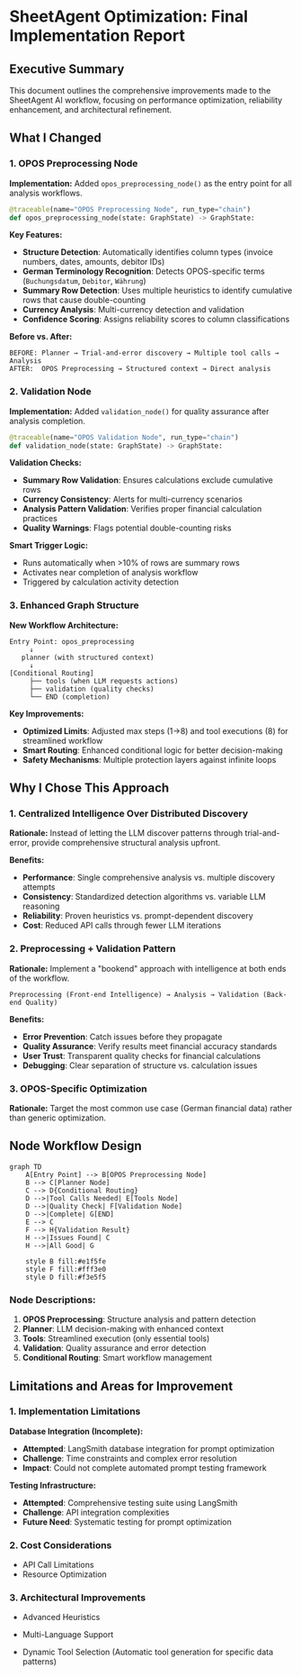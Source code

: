 # SheetAgent Optimization: Final Implementation Report

## Executive Summary

This document outlines the comprehensive improvements made to the SheetAgent AI workflow, focusing on performance optimization, reliability enhancement, and architectural refinement.

## What I Changed

### 1. **OPOS Preprocessing Node**

**Implementation:** Added `opos_preprocessing_node()` as the entry point for all analysis workflows.

```python
@traceable(name="OPOS Preprocessing Node", run_type="chain")
def opos_preprocessing_node(state: GraphState) -> GraphState:
```

**Key Features:**
- **Structure Detection**: Automatically identifies column types (invoice numbers, dates, amounts, debitor IDs)
- **German Terminology Recognition**: Detects OPOS-specific terms (`Buchungsdatum`, `Debitor`, `Währung`)
- **Summary Row Detection**: Uses multiple heuristics to identify cumulative rows that cause double-counting
- **Currency Analysis**: Multi-currency detection and validation
- **Confidence Scoring**: Assigns reliability scores to column classifications

**Before vs. After:**
```
BEFORE: Planner → Trial-and-error discovery → Multiple tool calls → Analysis
AFTER:  OPOS Preprocessing → Structured context → Direct analysis
```

### 2. **Validation Node**

**Implementation:** Added `validation_node()` for quality assurance after analysis completion.

```python
@traceable(name="OPOS Validation Node", run_type="chain") 
def validation_node(state: GraphState) -> GraphState:
```

**Validation Checks:**
- **Summary Row Validation**: Ensures calculations exclude cumulative rows
- **Currency Consistency**: Alerts for multi-currency scenarios
- **Analysis Pattern Validation**: Verifies proper financial calculation practices
- **Quality Warnings**: Flags potential double-counting risks

**Smart Trigger Logic:**
- Runs automatically when >10% of rows are summary rows
- Activates near completion of analysis workflow
- Triggered by calculation activity detection

### 3. **Enhanced Graph Structure**

**New Workflow Architecture:**
```
Entry Point: opos_preprocessing
     ↓
   planner (with structured context)
     ↓
[Conditional Routing]
     ├── tools (when LLM requests actions)
     ├── validation (quality checks)
     └── END (completion)
```

**Key Improvements:**

- **Optimized Limits**: Adjusted max steps (1→8) and tool executions (8) for streamlined workflow
- **Smart Routing**: Enhanced conditional logic for better decision-making
- **Safety Mechanisms**: Multiple protection layers against infinite loops

## Why I Chose This Approach

### 1. **Centralized Intelligence Over Distributed Discovery**

**Rationale:** Instead of letting the LLM discover patterns through trial-and-error, provide comprehensive structural analysis upfront.

**Benefits:**
- **Performance**: Single comprehensive analysis vs. multiple discovery attempts
- **Consistency**: Standardized detection algorithms vs. variable LLM reasoning
- **Reliability**: Proven heuristics vs. prompt-dependent discovery
- **Cost**: Reduced API calls through fewer LLM iterations

### 2. **Preprocessing + Validation Pattern**

**Rationale:** Implement a "bookend" approach with intelligence at both ends of the workflow.

```
Preprocessing (Front-end Intelligence) → Analysis → Validation (Back-end Quality)
```

**Benefits:**
- **Error Prevention**: Catch issues before they propagate
- **Quality Assurance**: Verify results meet financial accuracy standards  
- **User Trust**: Transparent quality checks for financial calculations
- **Debugging**: Clear separation of structure vs. calculation issues

### 3. **OPOS-Specific Optimization**

**Rationale:** Target the most common use case (German financial data) rather than generic optimization.

## Node Workflow Design

```mermaid
graph TD
    A[Entry Point] --> B[OPOS Preprocessing Node]
    B --> C[Planner Node]
    C --> D{Conditional Routing}
    D -->|Tool Calls Needed| E[Tools Node]
    D -->|Quality Check| F[Validation Node]
    D -->|Complete| G[END]
    E --> C
    F --> H{Validation Result}
    H -->|Issues Found| C
    H -->|All Good| G
    
    style B fill:#e1f5fe
    style F fill:#fff3e0
    style D fill:#f3e5f5
```

### **Node Descriptions:**

1. **OPOS Preprocessing**: Structure analysis and pattern detection
2. **Planner**: LLM decision-making with enhanced context
3. **Tools**: Streamlined execution (only essential tools)
4. **Validation**: Quality assurance and error detection
5. **Conditional Routing**: Smart workflow management

## Limitations and Areas for Improvement

### 1. **Implementation Limitations**

**Database Integration (Incomplete):**
- **Attempted**: LangSmith database integration for prompt optimization
- **Challenge**: Time constraints and complex error resolution
- **Impact**: Could not complete automated prompt testing framework

**Testing Infrastructure:**
- **Attempted**: Comprehensive testing suite using LangSmith
- **Challenge**: API integration complexities
- **Future Need**: Systematic testing for prompt optimization

### 2. **Cost Considerations**

- API Call Limitations
- Resource Optimization

### 3. **Architectural Improvements**

- Advanced Heuristics
- Multi-Language Support

- Dynamic Tool Selection (Automatic tool generation for specific data patterns)
